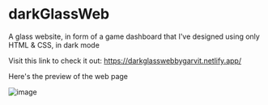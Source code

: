 # darkGlassWeb
A glass website, in form of a game dashboard that I've designed using only HTML &amp; CSS, in dark mode

Visit this link to check it out:
https://darkglasswebbygarvit.netlify.app/

Here's the preview of the web page 

![image](https://user-images.githubusercontent.com/39695220/132535616-37108568-f8b3-442c-9113-937d4d069cb3.png)

